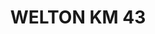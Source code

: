 ---
title: "WELTON KM 43"
url: /ciudad-guadalupe-victoria/welton-km-43-calle-dieciseisava/
shop: Supermarkt
---